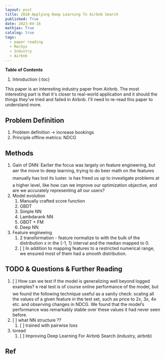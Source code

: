 ```yaml
---
layout: post
title: 2018-Applying Deep Learning To Airbnb Search
published: True
date: 2023-04-16
mathjax: True
catalog: true
tags:
  - paper reading
  - RecSys
  - Industry
  - Airbnb
---
```


**Table of Contents**
1. Introduction
{:toc}

This paper is an interesting industry paper from Airbnb. The most interesting part is that it's closer to real-world application and it should the things they've tried and failed in Airbnb. I'll need to re-read this paper to understand more.
		
		
## Problem Definition

1. Problem definition -> increase bookings
2. Principle offline metrics: NDCG


## Methods

1. Gain of DNN: Earlier the focus was largely on feature engineering, but aer the move to deep learning, trying to do beer math on the features manually has lost its luster. is has freed us up to investigate problems at a higher level, like how can we improve our optimization objective, and are we accurately representing all our users?
2. Model evolution
    1. Manually crafted score function 
    2. GBDT
    3. Simple NN
    4. Lambdarank NN
    5. GBDT + FM
    6. Deep NN
2. Feature engineeing
    1. 2 transformation - feature normalize to with the bulk of the distribution x in the {-1, 1} interval and the median mapped to 0.
    2. [ ] In addition to mapping features to a restricted numerical range, we ensured most of them had a smooth distribution.
    
## TODO & Questions & Further Reading

1. [ ] How can we test if the model is generalizing well beyond logged
examples? e real test is of course online performance of the
model, but we found the following technique useful as a sanity
check: scaling all the values of a given feature in the test set, such
as price to 2x, 3x, 4x etc. and observing changes in NDCG. We
found that the model’s performance was remarkably stable over
these values it had never seen before.
2. [ ] what NN structure ??
    1. [ ] trained with pairwise loss
2. toread
    1. [ ] Improving Deep Learning For Airbnb Search (industry, airbnb)
          
## Ref

